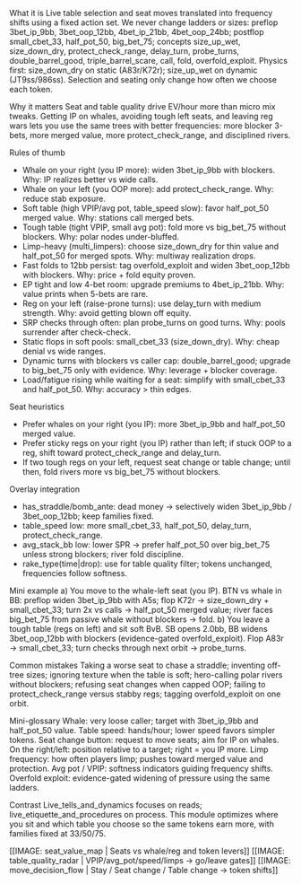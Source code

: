 What it is
Live table selection and seat moves translated into frequency shifts using a fixed action set. We never change ladders or sizes: preflop 3bet_ip_9bb, 3bet_oop_12bb, 4bet_ip_21bb, 4bet_oop_24bb; postflop small_cbet_33, half_pot_50, big_bet_75; concepts size_up_wet, size_down_dry, protect_check_range, delay_turn, probe_turns, double_barrel_good, triple_barrel_scare, call, fold, overfold_exploit. Physics first: size_down_dry on static (A83r/K72r); size_up_wet on dynamic (JT9ss/986ss). Selection and seating only change how often we choose each token.

Why it matters
Seat and table quality drive EV/hour more than micro mix tweaks. Getting IP on whales, avoiding tough left seats, and leaving reg wars lets you use the same trees with better frequencies: more blocker 3-bets, more merged value, more protect_check_range, and disciplined rivers.

Rules of thumb

* Whale on your right (you IP more): widen 3bet_ip_9bb with blockers. Why: IP realizes better vs wide calls.
* Whale on your left (you OOP more): add protect_check_range. Why: reduce stab exposure.
* Soft table (high VPIP/avg pot, table_speed slow): favor half_pot_50 merged value. Why: stations call merged bets.
* Tough table (tight VPIP, small avg pot): fold more vs big_bet_75 without blockers. Why: polar nodes under-bluffed.
* Limp-heavy (multi_limpers): choose size_down_dry for thin value and half_pot_50 for merged spots. Why: multiway realization drops.
* Fast folds to 12bb persist: tag overfold_exploit and widen 3bet_oop_12bb with blockers. Why: price + fold equity proven.
* EP tight and low 4-bet room: upgrade premiums to 4bet_ip_21bb. Why: value prints when 5-bets are rare.
* Reg on your left (raise-prone turns): use delay_turn with medium strength. Why: avoid getting blown off equity.
* SRP checks through often: plan probe_turns on good turns. Why: pools surrender after check-check.
* Static flops in soft pools: small_cbet_33 (size_down_dry). Why: cheap denial vs wide ranges.
* Dynamic turns with blockers vs caller cap: double_barrel_good; upgrade to big_bet_75 only with evidence. Why: leverage + blocker coverage.
* Load/fatigue rising while waiting for a seat: simplify with small_cbet_33 and half_pot_50. Why: accuracy > thin edges.

Seat heuristics

* Prefer whales on your right (you IP): more 3bet_ip_9bb and half_pot_50 merged value.
* Prefer sticky regs on your right (you IP) rather than left; if stuck OOP to a reg, shift toward protect_check_range and delay_turn.
* If two tough regs on your left, request seat change or table change; until then, fold rivers more vs big_bet_75 without blockers.

Overlay integration

* has_straddle/bomb_ante: dead money → selectively widen 3bet_ip_9bb / 3bet_oop_12bb; keep families fixed.
* table_speed low: more small_cbet_33, half_pot_50, delay_turn, protect_check_range.
* avg_stack_bb low: lower SPR → prefer half_pot_50 over big_bet_75 unless strong blockers; river fold discipline.
* rake_type(time|drop): use for table quality filter; tokens unchanged, frequencies follow softness.

Mini example
a) You move to the whale-left seat (you IP). BTN vs whale in BB: preflop widen 3bet_ip_9bb with A5s; flop K72r → size_down_dry + small_cbet_33; turn 2x vs calls → half_pot_50 merged value; river faces big_bet_75 from passive whale without blockers → fold.
b) You leave a tough table (regs on left) and sit soft BvB. SB opens 2.0bb, BB widens 3bet_oop_12bb with blockers (evidence-gated overfold_exploit). Flop A83r → small_cbet_33; turn checks through next orbit → probe_turns.

Common mistakes
Taking a worse seat to chase a straddle; inventing off-tree sizes; ignoring texture when the table is soft; hero-calling polar rivers without blockers; refusing seat changes when capped OOP; failing to protect_check_range versus stabby regs; tagging overfold_exploit on one orbit.

Mini-glossary
Whale: very loose caller; target with 3bet_ip_9bb and half_pot_50 value.
Table speed: hands/hour; lower speed favors simpler tokens.
Seat change button: request to move seats; aim for IP on whales.
On the right/left: position relative to a target; right = you IP more.
Limp frequency: how often players limp; pushes toward merged value and protection.
Avg pot / VPIP: softness indicators guiding frequency shifts.
Overfold exploit: evidence-gated widening of pressure using the same ladders.

Contrast
Live_tells_and_dynamics focuses on reads; live_etiquette_and_procedures on process. This module optimizes where you sit and which table you choose so the same tokens earn more, with families fixed at 33/50/75.

[[IMAGE: seat_value_map | Seats vs whale/reg and token levers]]
[[IMAGE: table_quality_radar | VPIP/avg_pot/speed/limps -> go/leave gates]]
[[IMAGE: move_decision_flow | Stay / Seat change / Table change -> token shifts]]
